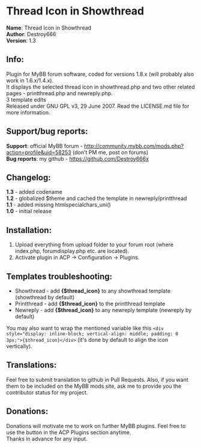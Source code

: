 **Thread Icon in Showthread**
===============

**Name**: Thread Icon in Showthread  
**Author**: Destroy666  
**Version**: 1.3  

**Info**:
---------

Plugin for MyBB forum software, coded for versions 1.8.x (will probably also work in 1.6.x/1.4.x).  
It displays the selected thread icon in showthread.php and two other related pages - printthread.php and newreply.php.  
3 template edits  
Released under GNU GPL v3, 29 June 2007. Read the LICENSE.md file for more information.  

**Support/bug reports**: 
------------------------

**Support**: official MyBB forum - http://community.mybb.com/mods.php?action=profile&uid=58253 (don't PM me, post on forums)  
**Bug reports**: my github - https://github.com/Destroy666x  

**Changelog**:
--------------

**1.3** - added codename  
**1.2** - globalized $theme and cached the template in newreply/printthread  
**1.1** - added missing htmlspecialchars_uni()  
**1.0** - initial release  

**Installation**:
-----------------

1. Upload everything from upload folder to your forum root (where index.php, forumdisplay.php etc. are located).
2. Activate plugin in ACP -> Configuration -> Plugins.

**Templates troubleshooting**:
------------------------------

* Showthread - add **{$thread_icon}** to any showthread template (showthread by default)
* Printthread - add **{$thread_icon}** to the printthread template
* Newreply - add **{$thread_icon}** to any newreply template (newreply by default)

You may also want to wrap the mentioned variable like this `<div style="display: inline-block; vertical-align: middle; padding: 0 3px;">{$thread_icon}</div>`
(it's done by default to align the icon vertically).

**Translations**:
-----------------

Feel free to submit translation to github in Pull Requests. Also, if you want them to be included on the MyBB mods site, ask me to provide you the contributor status for my project.

**Donations**:
-------------

Donations will motivate me to work on further MyBB plugins. Feel free to use the button in the ACP Plugins section anytime.  
Thanks in advance for any input.